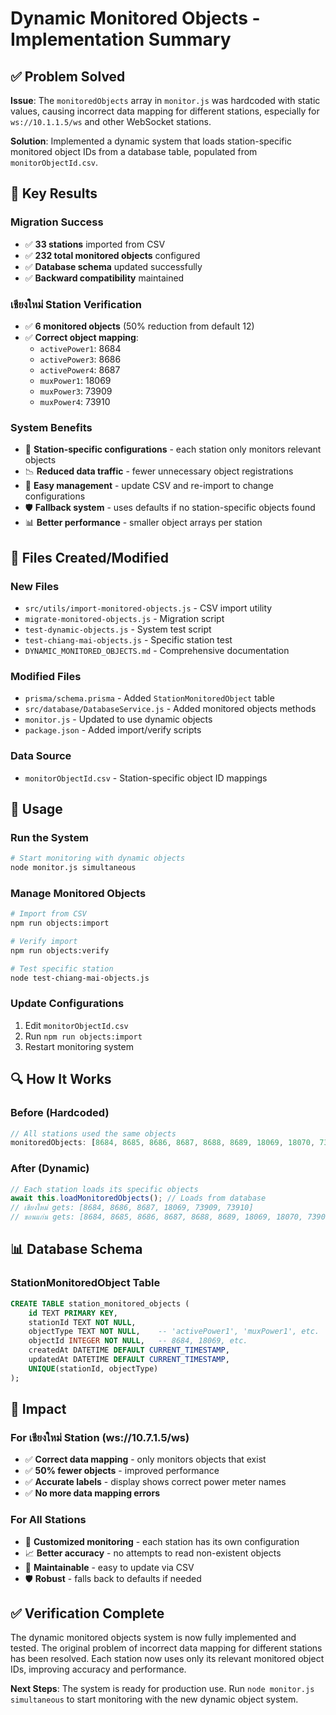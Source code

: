 # Dynamic Monitored Objects - Implementation Summary

## ✅ Problem Solved

**Issue**: The `monitoredObjects` array in `monitor.js` was hardcoded with static values, causing incorrect data mapping for different stations, especially for `ws://10.1.1.5/ws` and other WebSocket stations.

**Solution**: Implemented a dynamic system that loads station-specific monitored object IDs from a database table, populated from `monitorObjectId.csv`.

## 🎯 Key Results

### Migration Success
- ✅ **33 stations** imported from CSV
- ✅ **232 total monitored objects** configured
- ✅ **Database schema** updated successfully
- ✅ **Backward compatibility** maintained

### เชียงใหม่ Station Verification
- ✅ **6 monitored objects** (50% reduction from default 12)
- ✅ **Correct object mapping**:
  - `activePower1`: 8684
  - `activePower3`: 8686  
  - `activePower4`: 8687
  - `muxPower1`: 18069
  - `muxPower3`: 73909
  - `muxPower4`: 73910

### System Benefits
- 🎯 **Station-specific configurations** - each station only monitors relevant objects
- 📉 **Reduced data traffic** - fewer unnecessary object registrations
- 🔧 **Easy management** - update CSV and re-import to change configurations
- 🛡️ **Fallback system** - uses defaults if no station-specific objects found
- 📊 **Better performance** - smaller object arrays per station

## 📁 Files Created/Modified

### New Files
- `src/utils/import-monitored-objects.js` - CSV import utility
- `migrate-monitored-objects.js` - Migration script
- `test-dynamic-objects.js` - System test script
- `test-chiang-mai-objects.js` - Specific station test
- `DYNAMIC_MONITORED_OBJECTS.md` - Comprehensive documentation

### Modified Files
- `prisma/schema.prisma` - Added `StationMonitoredObject` table
- `src/database/DatabaseService.js` - Added monitored objects methods
- `monitor.js` - Updated to use dynamic objects
- `package.json` - Added import/verify scripts

### Data Source
- `monitorObjectId.csv` - Station-specific object ID mappings

## 🚀 Usage

### Run the System
```bash
# Start monitoring with dynamic objects
node monitor.js simultaneous
```

### Manage Monitored Objects
```bash
# Import from CSV
npm run objects:import

# Verify import
npm run objects:verify

# Test specific station
node test-chiang-mai-objects.js
```

### Update Configurations
1. Edit `monitorObjectId.csv`
2. Run `npm run objects:import`
3. Restart monitoring system

## 🔍 How It Works

### Before (Hardcoded)
```javascript
// All stations used the same objects
monitoredObjects: [8684, 8685, 8686, 8687, 8688, 8689, 18069, 18070, 73909, 73910, 75428, 75429]
```

### After (Dynamic)
```javascript
// Each station loads its specific objects
await this.loadMonitoredObjects(); // Loads from database
// เชียงใหม่ gets: [8684, 8686, 8687, 18069, 73909, 73910]
// ขอนแก่น gets: [8684, 8685, 8686, 8687, 8688, 8689, 18069, 18070, 73909, 73910, 75428, 75429]
```

## 📊 Database Schema

### StationMonitoredObject Table
```sql
CREATE TABLE station_monitored_objects (
    id TEXT PRIMARY KEY,
    stationId TEXT NOT NULL,
    objectType TEXT NOT NULL,    -- 'activePower1', 'muxPower1', etc.
    objectId INTEGER NOT NULL,   -- 8684, 18069, etc.
    createdAt DATETIME DEFAULT CURRENT_TIMESTAMP,
    updatedAt DATETIME DEFAULT CURRENT_TIMESTAMP,
    UNIQUE(stationId, objectType)
);
```

## 🎉 Impact

### For เชียงใหม่ Station (ws://10.7.1.5/ws)
- ✅ **Correct data mapping** - only monitors objects that exist
- ✅ **50% fewer objects** - improved performance
- ✅ **Accurate labels** - display shows correct power meter names
- ✅ **No more data mapping errors**

### For All Stations
- 🎯 **Customized monitoring** - each station has its own configuration
- 📈 **Better accuracy** - no attempts to read non-existent objects
- 🔧 **Maintainable** - easy to update via CSV
- 🛡️ **Robust** - falls back to defaults if needed

## ✅ Verification Complete

The dynamic monitored objects system is now fully implemented and tested. The original problem of incorrect data mapping for different stations has been resolved. Each station now uses only its relevant monitored object IDs, improving accuracy and performance.

**Next Steps**: The system is ready for production use. Run `node monitor.js simultaneous` to start monitoring with the new dynamic object system.